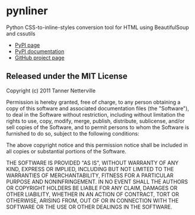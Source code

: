 # pynliner

Python CSS-to-inline-styles conversion tool for HTML using BeautifulSoup and cssutils

- [PyPI page](http://pypi.python.org/pypi/pynliner)
- [PyPI documentation](http://packages.python.org/pynliner/)
- [GitHub project page](http://github.com/rennat/pynliner)

## Released under the MIT License

Copyright (c) 2011 Tanner Netterville

Permission is hereby granted, free of charge, to any person obtaining a copy of this software and associated documentation files (the "Software"), to deal in the Software without restriction, including without limitation the rights to use, copy, modify, merge, publish, distribute, sublicense, and/or sell copies of the Software, and to permit persons to whom the Software is furnished to do so, subject to the following conditions:

The above copyright notice and this permission notice shall be included in all copies or substantial portions of the Software.

THE SOFTWARE IS PROVIDED "AS IS", WITHOUT WARRANTY OF ANY KIND, EXPRESS OR IMPLIED, INCLUDING BUT NOT LIMITED TO THE WARRANTIES OF MERCHANTABILITY, FITNESS FOR A PARTICULAR PURPOSE AND NONINFRINGEMENT. IN NO EVENT SHALL THE AUTHORS OR COPYRIGHT HOLDERS BE LIABLE FOR ANY CLAIM, DAMAGES OR OTHER LIABILITY, WHETHER IN AN ACTION OF CONTRACT, TORT OR OTHERWISE, ARISING FROM, OUT OF OR IN CONNECTION WITH THE SOFTWARE OR THE USE OR OTHER DEALINGS IN THE SOFTWARE.
